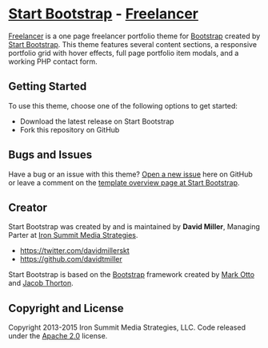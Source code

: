 # [Start Bootstrap](https://startbootstrap.com/) - [Freelancer](https://startbootstrap.com/template-overviews/freelancer/)

[Freelancer](https://startbootstrap.com/template-overviews/freelancer/) is a one page freelancer portfolio theme for [Bootstrap](https://getbootstrap.com/) created by [Start Bootstrap](https://startbootstrap.com/). This theme features several content sections, a responsive portfolio grid with hover effects, full page portfolio item modals, and a working PHP contact form.

## Getting Started

To use this theme, choose one of the following options to get started:
* Download the latest release on Start Bootstrap
* Fork this repository on GitHub

## Bugs and Issues

Have a bug or an issue with this theme? [Open a new issue](https://github.com/IronSummitMedia/startbootstrap-freelancer/issues) here on GitHub or leave a comment on the [template overview page at Start Bootstrap](https://startbootstrap.com/template-overviews/freelancer/).

## Creator

Start Bootstrap was created by and is maintained by **David Miller**, Managing Parter at [Iron Summit Media Strategies](https://www.ironsummitmedia.com/).

* https://twitter.com/davidmillerskt
* https://github.com/davidtmiller

Start Bootstrap is based on the [Bootstrap](https://getbootstrap.com/) framework created by [Mark Otto](https://twitter.com/mdo) and [Jacob Thorton](https://twitter.com/fat).

## Copyright and License

Copyright 2013-2015 Iron Summit Media Strategies, LLC. Code released under the [Apache 2.0](https://github.com/IronSummitMedia/startbootstrap-freelancer/blob/gh-pages/LICENSE) license.